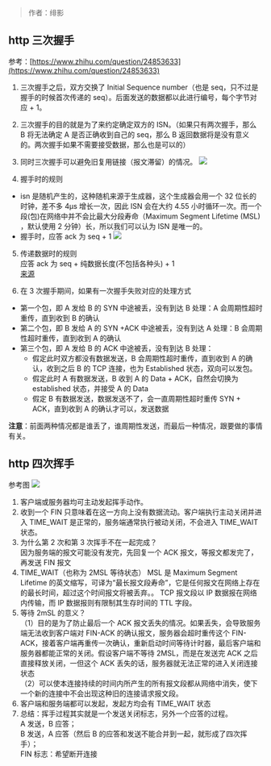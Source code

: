 <!-- ---
title: http
author: 绯影
date: '2022-10-15'
--- -->

> 作者：绯影

## http 三次握手

参考：[https://www.zhihu.com/question/24853633](https://www.zhihu.com/question/24853633)

1. 三次握手之后，双方交换了 Initial Sequence number（也是 seq，只不过是握手的时候首次传递的 seq）。后面发送的数据都以此进行编号，每个字节对应 + 1。
2. 三次握手的目的就是为了来约定确定双方的 ISN。（如果只有两次握手，那么 B 将无法确定 A 是否正确收到自己的 seq，那么 B 返回数据将是没有意义的。两次握手如果不需要接受数据，那么也是可以的）
3. 同时三次握手可以避免旧复用链接（报文滞留）的情况。
   ![](https://p3-juejin.byteimg.com/tos-cn-i-k3u1fbpfcp/b13e4e2bc4924ebaa96668182a4be4ea~tplv-k3u1fbpfcp-watermark.image?ynotemdtimestamp=1665837259419)

4. 握手时的规则

- isn 是随机产生的，这种随机来源于生成器，这个生成器会用一个 32 位长的时钟，差不多 4µs 增长一次，因此 ISN 会在大约 4.55 小时循环一次。而一个段(包)在网络中并不会比最大分段寿命（Maximum Segment Lifetime (MSL) ，默认使用 2 分钟）长，所以我们可以认为 ISN 是唯一的。
- 握手时，应答 ack 为 seq + 1
  ![](https://p6-juejin.byteimg.com/tos-cn-i-k3u1fbpfcp/3096e60d6deb4e1594945692009eadb4~tplv-k3u1fbpfcp-watermark.image?ynotemdtimestamp=1665837259419)

5. 传递数据时的规则  
   应答 ack 为 seq + 纯数据长度(不包括各种头) + 1  
   [来源](https://blog.csdn.net/weijuqie0697/article/details/81362158)

6. 在 3 次握手期间，如果有一次握手失败对应的处理方式

- 第一个包，即 A 发给 B 的 SYN 中途被丢，没有到达 B
  处理：A 会周期性超时重传，直到收到 B 的确认
- 第二个包，即 B 发给 A 的 SYN +ACK 中途被丢，没有到达 A
  处理：B 会周期性超时重传，直到收到 A 的确认
- 第三个包，即 A 发给 B 的 ACK 中途被丢，没有到达 B
  处理：
  - 假定此时双方都没有数据发送，B 会周期性超时重传，直到收到 A 的确认，收到之后 B 的 TCP 连接，也为 Established 状态，双向可以发包。
  - 假定此时 A 有数据发送，B 收到 A 的 Data + ACK，自然会切换为 established 状态，并接受 A 的 Data
  - 假定 B 有数据发送，数据发送不了，会一直周期性超时重传 SYN + ACK，直到收到 A 的确认才可以，发送数据

**注意**：前面两种情况都是谁丢了，谁周期性发送，而最后一种情况，跟要做的事情有关。

## http 四次挥手

参考图
![](https://p1-juejin.byteimg.com/tos-cn-i-k3u1fbpfcp/ae02d5fb533d4497a2aba4e8f392d184~tplv-k3u1fbpfcp-watermark.image?)

1.  客户端或服务器均可主动发起挥手动作。
2.  收到一个 FIN 只意味着在这一方向上没有数据流动。客户端执行主动关闭并进入 TIME_WAIT 是正常的，服务端通常执行被动关闭，不会进入 TIME_WAIT 状态。
3.  为什么第 2 次和第 3 次挥手不在一起完成？  
    因为服务端的报文可能没有发完，先回复一个 ACK 报文，等报文都发完了，再发送 FIN 报文
4.  TIME_WAIT（也称为 2MSL 等待状态）
    MSL 是 Maximum Segment Lifetime 的英文缩写，可译为“最长报文段寿命”，它是任何报文在网络上存在的最长时间，超过这个时间报文将被丢弃。。
    TCP 报文段以 IP 数据报在网络内传输，而 IP 数据报则有限制其生存时间的 TTL 字段。
5.  等待 2mSL 的意义？  
    （1）目的是为了防止最后一个 ACK 报文丢失的情况。如果丢失，会导致服务端无法收到客户端对 FIN-ACK 的确认报文，服务器会超时重传这个 FIN-ACK，接着客户端再重传一次确认，重新启动时间等待计时器，最后客户端和服务器都能正常的关闭。假设客户端不等待 2MSL，而是在发送完 ACK 之后直接释放关闭，一但这个 ACK 丢失的话，服务器就无法正常的进入关闭连接状态  
    （2）可以使本连接持续的时间内所产生的所有报文段都从网络中消失，使下一个新的连接中不会出现这种旧的连接请求报文段。
6.  客户端和服务端都可以发起，发起方均会有 TIME_WAIT 状态
7.  总结：挥手过程其实就是一个发送关闭标志，另外一个应答的过程。  
     A 发送，B 应答；  
     B 发送，A 应答（然后 B 的应答和发送不能合并到一起，就形成了四次挥手）；  
     FIN 标志：希望断开连接

<!-- <LastUpdated /> -->
